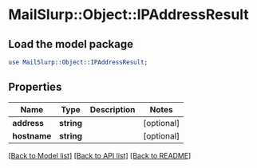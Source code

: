 # MailSlurp::Object::IPAddressResult

## Load the model package
```perl
use MailSlurp::Object::IPAddressResult;
```

## Properties
Name | Type | Description | Notes
------------ | ------------- | ------------- | -------------
**address** | **string** |  | [optional] 
**hostname** | **string** |  | [optional] 

[[Back to Model list]](../README#documentation-for-models) [[Back to API list]](../README#documentation-for-api-endpoints) [[Back to README]](../README)


